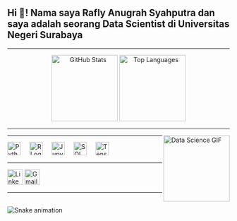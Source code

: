 <h2 align="left">Hi 👋! Nama saya Rafly Anugrah Syahputra dan saya adalah seorang Data Scientist di Universitas Negeri Surabaya</h2>

---

<div align="center">
  <!-- Ganti "raflyusername" dengan username GitHub Anda -->
  <img src="https://github-readme-stats.vercel.app/api?username=Conquer5&hide_title=false&show_icons=true&theme=dracula" height="150" alt="GitHub Stats" />
  <img src="https://github-readme-stats.vercel.app/api/top-langs?username=Conquer5&layout=compact&theme=dracula" height="150" alt="Top Languages" />
</div>

---

<img align="right" height="150" src="https://i.imgflip.com/65efzo.gif" alt="Data Science GIF" />

---

<div align="left">
  <!-- Logo Teknologi yang relevan untuk Data Science -->
  <img src="https://cdn.jsdelivr.net/gh/devicons/devicon/icons/python/python-original.svg" height="30" alt="Python Logo"  />
  <img width="12" />
  <img src="https://cdn.jsdelivr.net/gh/devicons/devicon/icons/r/r-original.svg" height="30" alt="R Logo"  />
  <img width="12" />
  <img src="https://cdn.jsdelivr.net/gh/devicons/devicon/icons/jupyter/jupyter-original.svg" height="30" alt="Jupyter Logo"  />
  <img width="12" />
  <img src="https://cdn.jsdelivr.net/gh/devicons/devicon/icons/sql/sql-original.svg" height="30" alt="SQL Logo"  />
  <img width="12" />
  <!-- Tambahkan logo library lain jika perlu -->
  <img src="https://cdn.jsdelivr.net/gh/devicons/devicon/icons/tensorflow/tensorflow-original.svg" height="30" alt="TensorFlow Logo"  />
</div>

---

<div align="left">
  <!-- Contoh Badge Sosial Media -->
  <img src="https://img.shields.io/static/v1?message=LinkedIn&logo=linkedin&label=&color=0077B5&logoColor=white&style=for-the-badge" height="35" alt="LinkedIn Badge"  />
  <img src="https://img.shields.io/static/v1?message=Gmail&logo=gmail&label=&color=D14836&logoColor=white&style=for-the-badge" height="35" alt="Gmail Badge"  />
  <!-- Badge untuk platform lain bisa ditambahkan dengan cara serupa -->
</div>

---

<br clear="both">

<!-- Misalnya, animasi tambahan khusus untuk Data Science -->
<img src="https://raw.githubusercontent.com/raflyusername/raflyusername/output/snake.svg" alt="Snake animation" />
